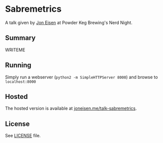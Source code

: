 # Sabremetrics

A talk given by [Jon Eisen](http://joneisen.works) at Powder Keg Brewing's Nerd Night.

## Summary

WRITEME

## Running

Simply run a webserver (`python2 -m SimpleHTTPServer 8000`) and browse to `localhost:8000`

## Hosted

The hosted version is available at [joneisen.me/talk-sabremetrics](http://joneisen.me/talk-sabremetrics).

## License

See [LICENSE](/LICENSE) file.
